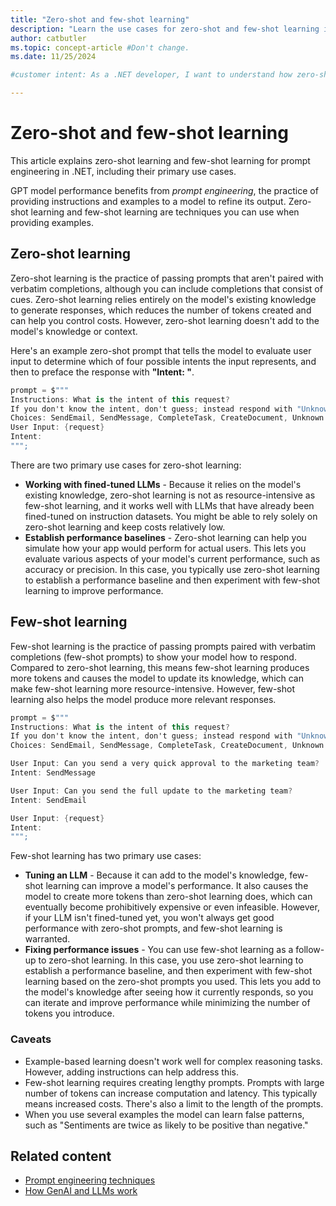 ```yaml
---
title: "Zero-shot and few-shot learning"
description: "Learn the use cases for zero-shot and few-shot learning in prompt engineering."
author: catbutler
ms.topic: concept-article #Don't change.
ms.date: 11/25/2024

#customer intent: As a .NET developer, I want to understand how zero-shot and few-shot learning techniques can help me improve my prompt engineering.

---
```


# Zero-shot and few-shot learning

This article explains zero-shot learning and few-shot learning for prompt engineering in .NET, including their primary use cases.

GPT model performance benefits from *prompt engineering*, the practice of providing instructions and examples to a model to refine its output. Zero-shot learning and few-shot learning are techniques you can use when providing examples.

## Zero-shot learning

Zero-shot learning is the practice of passing prompts that aren't paired with verbatim completions, although you can include completions that consist of cues. Zero-shot learning relies entirely on the model's existing knowledge to generate responses, which reduces the number of tokens created and can help you control costs. However, zero-shot learning doesn't add to the model's knowledge or context.

Here's an example zero-shot prompt that tells the model to evaluate user input to determine which of four possible intents the input represents, and then to preface the response with **"Intent: "**.

```csharp
prompt = $"""
Instructions: What is the intent of this request?
If you don't know the intent, don't guess; instead respond with "Unknown".
Choices: SendEmail, SendMessage, CompleteTask, CreateDocument, Unknown.
User Input: {request}
Intent: 
""";
```

There are two primary use cases for zero-shot learning:

- **Working with fined-tuned LLMs** - Because it relies on the model's existing knowledge, zero-shot learning is not as resource-intensive as few-shot learning, and it works well with LLMs that have already been fined-tuned on instruction datasets. You might be able to rely solely on zero-shot learning and keep costs relatively low.
- **Establish performance baselines** - Zero-shot learning can help you simulate how your app would perform for actual users. This lets you evaluate various aspects of your model's current performance, such as accuracy or precision. In this case, you typically use zero-shot learning to establish a performance baseline and then experiment with few-shot learning to improve performance.

## Few-shot learning

Few-shot learning is the practice of passing prompts paired with verbatim completions (few-shot prompts) to show your model how to respond.  Compared to zero-shot learning, this means few-shot learning produces more tokens and causes the model to update its knowledge, which can make few-shot learning more resource-intensive. However, few-shot learning also helps the model produce more relevant responses.

```csharp
prompt = $"""
Instructions: What is the intent of this request?
If you don't know the intent, don't guess; instead respond with "Unknown".
Choices: SendEmail, SendMessage, CompleteTask, CreateDocument, Unknown.

User Input: Can you send a very quick approval to the marketing team?
Intent: SendMessage

User Input: Can you send the full update to the marketing team?
Intent: SendEmail

User Input: {request}
Intent:
""";
```

Few-shot learning has two primary use cases:

- **Tuning an LLM** - Because it can add to the model's knowledge, few-shot learning can improve a model's performance. It also causes the model to create more tokens than zero-shot learning does, which can eventually become prohibitively expensive or even infeasible. However, if your LLM isn't fined-tuned yet, you won't always get good performance with zero-shot prompts, and few-shot learning is warranted.
- **Fixing performance issues** - You can use few-shot learning as a follow-up to zero-shot learning. In this case, you use zero-shot learning to establish a performance baseline, and then experiment with few-shot learning based on the zero-shot prompts you used. This lets you add to the model's knowledge after seeing how it currently responds, so you can iterate and improve performance while minimizing the number of tokens you introduce.  

### Caveats

- Example-based learning doesn't work well for complex reasoning tasks. However, adding instructions can help address this.
- Few-shot learning requires creating lengthy prompts. Prompts with large number of tokens can increase computation and latency. This typically means increased costs. There's also a limit to the length of the prompts.
- When you use several examples the model can learn false patterns, such as "Sentiments are twice as likely to be positive than negative."

## Related content

- [Prompt engineering techniques](/azure/ai-services/openai/concepts/advanced-prompt-engineering)
- [How GenAI and LLMs work](how-genai-and-llms-work.md)
